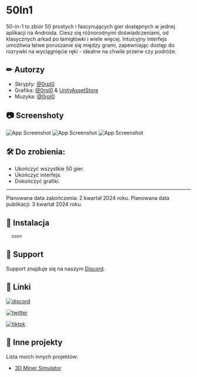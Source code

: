 
# 50In1

50-in-1 to zbiór 50 prostych i fascynujących gier dostępnych w jednej aplikacji na Androida. Ciesz się różnorodnymi doświadczeniami, od klasycznych arkad po łamigłówki i wiele więcej. Intuicyjny interfejs umożliwia łatwe poruszanie się między grami, zapewniając dostęp do rozrywki na wyciągnięcie ręki - idealne na chwile przerw czy podróże.


## ✏ Autorzy

- Skrypty: [@0rpl0](https://github.com/0rpl0)
- Grafika: [@0rpl0](https://github.com/0rpl0) & [UnityAssetStore](https://assetstore.unity.com/)
- Muzyka: [@0rpl0](https://github.com/0rpl0) 



## 📷 Screenshoty

![App Screenshot](https://media.discordapp.net/attachments/1184198760667025538/1184199972808302692/image.png?ex=658b1b2a&is=6578a62a&hm=f298727397a548691b1f6676bf409e81fd636102cf556f486e0b4a174124dfdf&=&format=webp&quality=lossless)
![App Screenshot](https://media.discordapp.net/attachments/1184198760667025538/1184200225984880710/image.png?ex=658b1b67&is=6578a667&hm=43d6ad006590c6cb7dca1304087d22474c5fdac89b266fb45a15bf66b8150439&=&format=webp&quality=lossless)
![App Screenshot](https://media.discordapp.net/attachments/1184198760667025538/1184200739871006740/image.png?ex=658b1be1&is=6578a6e1&hm=29acb7856d6afd1e86c1af48ba565891bf3a039fdd65d8b9c8057bf9e7b53c5a&=&format=webp&quality=lossless)



## 🛠 Do zrobienia:

- Ukończyć wszystkie 50 gier.
- Ukończyć interfejs.
- Dokończyć grafiki.

-------------------------------------------------

Planowana data zakończenia: 2 kwartał 2024 roku.
Planowana data publikacji: 3 kwartał 2024 roku.


## 📲 Instalacja

```bash
  soon
```
    
## 💙 Support

Support znajduje się na naszym [Discord](https://discord.gg/cNANdp53nN).


## 🔗 Linki
[![discord](https://img.shields.io/badge/discord-000000?style=for-the-badge&logo=discord&logoColor=blue)](https://discord.gg/cNANdp53nN)

[![twitter](https://img.shields.io/badge/twitter-1DA1F2?style=for-the-badge&logo=twitter&logoColor=white)](https://twitter.com/)

[![tiktok](https://img.shields.io/badge/tiktok-FF0000?style=for-the-badge&logo=tiktok&logoColor=black)](https://tiktok.com/)


## 💼 Inne projekty

Lista moich innych projektów:

- [3D Miner Simulator](https://github.com/0rpl0/3D-Miner-Simulator)

